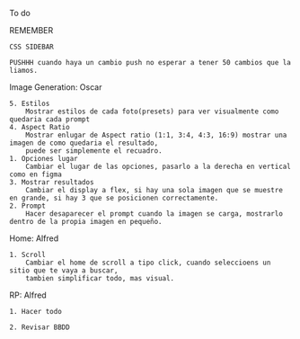 To do

REMEMBER

    CSS SIDEBAR 
    
    PUSHHH cuando haya un cambio push no esperar a tener 50 cambios que la liamos.

Image Generation: Oscar

    5. Estilos
        Mostrar estilos de cada foto(presets) para ver visualmente como quedaria cada prompt
    4. Aspect Ratio
        Mostrar enlugar de Aspect ratio (1:1, 3:4, 4:3, 16:9) mostrar una imagen de como quedaria el resultado,
        puede ser simplemente el recuadro.
    1. Opciones lugar
        Cambiar el lugar de las opciones, pasarlo a la derecha en vertical como en figma
    3. Mostrar resultados
        Cambiar el display a flex, si hay una sola imagen que se muestre en grande, si hay 3 que se posicionen correctamente.
    2. Prompt
        Hacer desaparecer el prompt cuando la imagen se carga, mostrarlo dentro de la propia imagen en pequeño.

Home: Alfred

    1. Scroll
        Cambiar el home de scroll a tipo click, cuando seleccioens un sitio que te vaya a buscar,
        tambien simplificar todo, mas visual.


RP: Alfred

    1. Hacer todo

    2. Revisar BBDD
